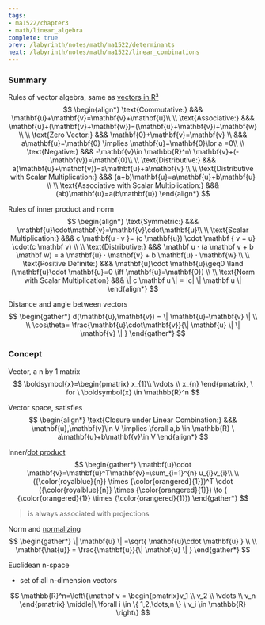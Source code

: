 ```yaml
---
tags:
- ma1522/chapter3
- math/linear_algebra
complete: true
prev: /labyrinth/notes/math/ma1522/determinants
next: /labyrinth/notes/math/ma1522/linear_combinations
---
```

   
### Summary
Rules of vector algebra, same as [vectors in R³](/labyrinth/notes/math/ma1301/vectors_in_R³)
$$
\begin{align*}
\text{Commutative:} &&& \mathbf{u}+\mathbf{v}=\mathbf{v}+\mathbf{u}\\
\\
\text{Associative:} &&& \mathbf{u}+(\mathbf{v}+\mathbf{w})=(\mathbf{u}+\mathbf{v})+\mathbf{w} \\
\\
\text{Zero Vector:} &&& \mathbf{0}+\mathbf{v}=\mathbf{v} \\
&&& a\mathbf{u}=\mathbf{0} \implies \mathbf{u}=\mathbf{0}\lor a =0\\
\\
\text{Negative:} &&& -\mathbf{v}\in \mathbb{R}^n\ \mathbf{v}+(-\mathbf{v})=\mathbf{0}\\
\\
\text{Distributive:} &&& a(\mathbf{u}+\mathbf{v})=a\mathbf{u}+a\mathbf{v} \\
\\
\text{Distributive with Scalar Multiplication:} &&& (a+b)\mathbf{u}=a\mathbf{u}+b\mathbf{u} \\
\\
\text{Associative with Scalar Multiplication:} &&& (ab)\mathbf{u}=a(b\mathbf{u})
\end{align*}
$$

Rules of inner product and norm
$$
\begin{align*}
\text{Symmetric:} &&& \mathbf{u}\cdot\mathbf{v}=\mathbf{v}\cdot\mathbf{u}\\
\\
\text{Scalar Multiplication:} &&& c \mathbf{u · v }= (c \mathbf{u}) \cdot \mathbf { v = u} \cdot(c \mathbf v) \\
\\
\text{Distributive:} &&& \mathbf u · (a \mathbf v + b \mathbf w) = a \mathbf{u} · \mathbf{v} + b \mathbf{u} · \mathbf{w} \\
\\
\text{Positive Definite:} &&& \mathbf{u}\cdot \mathbf{u}\geq0 \land (\mathbf{u}\cdot \mathbf{u}=0 \iff \mathbf{u}=\mathbf{0}) \\
\\
\text{Norm with Scalar Multiplication} &&& \| c \mathbf u \| = |c| \| \mathbf u \|
\end{align*}
$$

Distance and angle between vectors
$$
\begin{gather*}
d(\mathbf{u},\mathbf{v}) = \| \mathbf{u}-\mathbf{v} \| \\
\\
\cos\theta= \frac{\mathbf{u}\cdot\mathbf{v}}{\| \mathbf{u} \| \| \mathbf{v} \| }
\end{gather*}
$$
### Concept
Vector, a n by 1 matrix
$$
\boldsymbol{x}=\begin{pmatrix}
x_{1}\\ \vdots \\ x_{n}
\end{pmatrix}, \ for \ \boldsymbol{x} \in \mathbb{R}^n
$$

Vector space, satisfies
$$
\begin{align*}
\text{Closure under Linear Combination:} &&& \mathbf{u},\mathbf{v}\in V \implies \forall a,b \in \mathbb{R} \ a\mathbf{u}+b\mathbf{v}\in V
\end{align*}
$$

Inner/[dot product](/labyrinth/notes/math/ma1301/dot_product)
$$
\begin{gather*}
\mathbf{u}\cdot \mathbf{v}=\mathbf{u}^T\mathbf{v}=\sum_{i=1}^{n} u_{i}v_{i}\\
\\
({\color{royalblue}{n}} \times {\color{orangered}{1}})^T \cdot ({\color{royalblue}{n}} \times {\color{orangered}{1}}) \to ( {\color{orangered}{1}} \times {\color{orangered}{1}})
\end{gather*}
$$
> is always associated with projections

Norm and [normalizing](/labyrinth/notes/math/ma1301/unit_vectors#^43f21a)
$$
\begin{gather*}
\| \mathbf{u} \| =\sqrt{ \mathbf{u}\cdot \mathbf{u} } \\
\\
\mathbf{\hat{u}} = \frac{\mathbf{u}}{\| \mathbf{u} \| }
\end{gather*}
$$

Euclidean n-space
- set of all n-dimension vectors

$$
\mathbb{R}^n=\left\{\mathbf v = \begin{pmatrix}v_1 \\ v_2 \\ \vdots \\ v_n \end{pmatrix} \middle|\ \forall i \in \{ 1,2,\dots,n \} \ v_i \in \mathbb{R} \right\}
$$